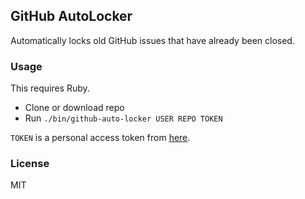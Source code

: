 ## GitHub AutoLocker

Automatically locks old GitHub issues that have already been closed.

### Usage

This requires Ruby.

* Clone or download repo
* Run `./bin/github-auto-locker USER REPO TOKEN`

`TOKEN` is a personal access token from [here](https://github.com/settings/tokens).

### License

MIT
